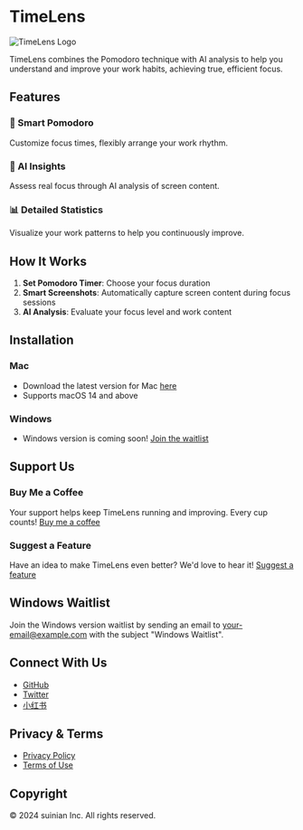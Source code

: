 # TimeLens

![TimeLens Logo](path_to_your_logo.png)

TimeLens combines the Pomodoro technique with AI analysis to help you understand and improve your work habits, achieving true, efficient focus.

## Features

### 🍅 Smart Pomodoro
Customize focus times, flexibly arrange your work rhythm.

### 🤖 AI Insights
Assess real focus through AI analysis of screen content.

### 📊 Detailed Statistics
Visualize your work patterns to help you continuously improve.

## How It Works

1. **Set Pomodoro Timer**: Choose your focus duration
2. **Smart Screenshots**: Automatically capture screen content during focus sessions
3. **AI Analysis**: Evaluate your focus level and work content

## Installation

### Mac
- Download the latest version for Mac [here](https://pub-35df4ec7af2a4525ae78f4d19470e429.r2.dev/TimeLens.zip)
- Supports macOS 14 and above

### Windows
- Windows version is coming soon! [Join the waitlist](#windows-waitlist)

## Support Us

### Buy Me a Coffee
Your support helps keep TimeLens running and improving. Every cup counts! [Buy me a coffee](https://buy.stripe.com/28o6oq1xz4AXeY04gi)

### Suggest a Feature
Have an idea to make TimeLens even better? We'd love to hear it! [Suggest a feature](https://github.com/suinian-ai/timelens/issues)

## Windows Waitlist

Join the Windows version waitlist by sending an email to [your-email@example.com](mailto:your-email@example.com) with the subject "Windows Waitlist".

## Connect With Us

- [GitHub](https://github.com/suinian-ai/timelens)
- [Twitter](https://x.com/suinianai)
- [小红书](https://www.xiaohongshu.com/user/profile/62528d730000000010007c9e)

## Privacy & Terms

- [Privacy Policy](link_to_your_privacy_policy)
- [Terms of Use](link_to_your_terms_of_use)

## Copyright

© 2024 suinian Inc. All rights reserved.
